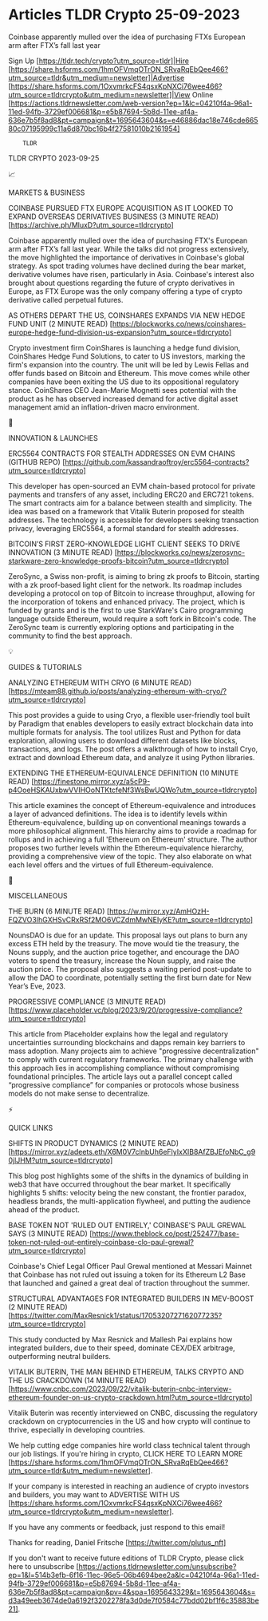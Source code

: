 # Articles TLDR Crypto 25-09-2023

Coinbase apparently mulled over the idea of purchasing FTXs European
arm after FTX’s fall last year  

Sign Up [https://tldr.tech/crypto?utm_source=tldr]|Hire
[https://share.hsforms.com/1hmOFVmqOTrON_SRvaRqEbQee466?utm_source=tldr&utm_medium=newsletter]|Advertise
[https://share.hsforms.com/1OxvmrkcFS4qsxKpNXCi76wee466?utm_source=tldrcrypto&utm_medium=newsletter]|View
Online
[https://actions.tldrnewsletter.com/web-version?ep=1&lc=04210f4a-96a1-11ed-94fb-3729ef006681&p=e5b87694-5b8d-11ee-af4a-636e7b5f8ad8&pt=campaign&t=1695643604&s=e46886dac18e746cde66580c07195999c11a6d870bc16b4f27581010b2161954]


		TLDR 

TLDR CRYPTO 2023-09-25

📈 

MARKETS & BUSINESS

COINBASE PURSUED FTX EUROPE ACQUISITION AS IT LOOKED TO EXPAND
OVERSEAS DERIVATIVES BUSINESS (3 MINUTE READ)
[https://archive.ph/MluxD?utm_source=tldrcrypto]

Coinbase apparently mulled over the idea of purchasing FTX's European
arm after FTX’s fall last year. While the talks did not progress
extensively, the move highlighted the importance of derivatives in
Coinbase's global strategy. As spot trading volumes have declined
during the bear market, derivative volumes have risen, particularly in
Asia. Coinbase's interest also brought about questions regarding the
future of crypto derivatives in Europe, as FTX Europe was the only
company offering a type of crypto derivative called perpetual futures.


AS OTHERS DEPART THE US, COINSHARES EXPANDS VIA NEW HEDGE FUND UNIT (2
MINUTE READ)
[https://blockworks.co/news/coinshares-europe-hedge-fund-division-us-expansion?utm_source=tldrcrypto]

Crypto investment firm CoinShares is launching a hedge fund division,
CoinShares Hedge Fund Solutions, to cater to US investors, marking the
firm's expansion into the country. The unit will be led by Lewis
Fellas and offer funds based on Bitcoin and Ethereum. This move comes
while other companies have been exiting the US due to its oppositional
regulatory stance. CoinShares CEO Jean-Marie Mognetti sees potential
with the product as he has observed increased demand for active
digital asset management amid an inflation-driven macro environment. 

🚀 

INNOVATION & LAUNCHES

ERC5564 CONTRACTS FOR STEALTH ADDRESSES ON EVM CHAINS (GITHUB REPO)
[https://github.com/kassandraoftroy/erc5564-contracts?utm_source=tldrcrypto]

This developer has open-sourced an EVM chain-based protocol for
private payments and transfers of any asset, including ERC20 and
ERC721 tokens. The smart contracts aim for a balance between stealth
and simplicity. The idea was based on a framework that Vitalik Buterin
proposed for stealth addresses. The technology is accessible for
developers seeking transaction privacy, leveraging ERC5564, a formal
standard for stealth addresses. 

BITCOIN’S FIRST ZERO-KNOWLEDGE LIGHT CLIENT SEEKS TO DRIVE
INNOVATION (3 MINUTE READ)
[https://blockworks.co/news/zerosync-starkware-zero-knowledge-proofs-bitcoin?utm_source=tldrcrypto]

ZeroSync, a Swiss non-profit, is aiming to bring zk proofs to Bitcoin,
starting with a zk proof-based light client for the network. Its
roadmap includes developing a protocol on top of Bitcoin to increase
throughput, allowing for the incorporation of tokens and enhanced
privacy. The project, which is funded by grants and is the first to
use StarkWare's Cairo programming language outside Ethereum, would
require a soft fork in Bitcoin's code. The ZeroSync team is currently
exploring options and participating in the community to find the best
approach. 

💡 

GUIDES & TUTORIALS

ANALYZING ETHEREUM WITH CRYO (6 MINUTE READ)
[https://mteam88.github.io/posts/analyzing-ethereum-with-cryo/?utm_source=tldrcrypto]

This post provides a guide to using Cryo, a flexible user-friendly
tool built by Paradigm that enables developers to easily extract
blockchain data into multiple formats for analysis. The tool utilizes
Rust and Python for data exploration, allowing users to download
different datasets like blocks, transactions, and logs. The post
offers a walkthrough of how to install Cryo, extract and download
Ethereum data, and analyze it using Python libraries. 

EXTENDING THE ETHEREUM-EQUIVALENCE DEFINITION (10 MINUTE READ)
[https://finestone.mirror.xyz/a5cP9-p4OoeHSKAUxbwVVIHOoNTKtcfeNf3WsBwUQWo?utm_source=tldrcrypto]

This article examines the concept of Ethereum-equivalence and
introduces a layer of advanced definitions. The idea is to identify
levels within Ethereum-equivalence, building up on conventional
meanings towards a more philosophical alignment. This hierarchy aims
to provide a roadmap for rollups and in achieving a full 'Ethereum on
Ethereum' structure. The author proposes two further levels within the
Ethereum-equivalence hierarchy, providing a comprehensive view of the
topic. They also elaborate on what each level offers and the virtues
of full Ethereum-equivalence. 

🦄 

MISCELLANEOUS

THE BURN (6 MINUTE READ)
[https://w.mirror.xyz/AmHOzH-FQZVO3IhGXHSvCRxRSf2MO6VCZdmMwNEIyKE?utm_source=tldrcrypto]

NounsDAO is due for an update. This proposal lays out plans to burn
any excess ETH held by the treasury. The move would tie the treasury,
the Nouns supply, and the auction price together, and encourage the
DAO voters to spend the treasury, increase the Noun supply, and raise
the auction price. The proposal also suggests a waiting period
post-update to allow the DAO to coordinate, potentially setting the
first burn date for New Year’s Eve, 2023. 

PROGRESSIVE COMPLIANCE (3 MINUTE READ)
[https://www.placeholder.vc/blog/2023/9/20/progressive-compliance?utm_source=tldrcrypto]

This article from Placeholder explains how the legal and regulatory
uncertainties surrounding blockchains and dapps remain key barriers to
mass adoption. Many projects aim to achieve "progressive
decentralization" to comply with current regulatory frameworks. The
primary challenge with this approach lies in accomplishing compliance
without compromising foundational principles. The article lays out a
parallel concept called “progressive compliance” for companies or
protocols whose business models do not make sense to decentralize. 

⚡ 

QUICK LINKS

SHIFTS IN PRODUCT DYNAMICS (2 MINUTE READ)
[https://mirror.xyz/adeets.eth/X6M0V7clnbUh6eFlyIxXIB8AfZBJEfoNbC_g90jlJHM?utm_source=tldrcrypto]

This blog post highlights some of the shifts in the dynamics of
building in web3 that have occurred throughout the bear market. It
specifically highlights 5 shifts: velocity being the new constant, the
frontier paradox, headless brands, the multi-application flywheel, and
putting the audience ahead of the product. 

BASE TOKEN NOT 'RULED OUT ENTIRELY,' COINBASE'S PAUL GREWAL SAYS (3
MINUTE READ)
[https://www.theblock.co/post/252477/base-token-not-ruled-out-entirely-coinbase-clo-paul-grewal?utm_source=tldrcrypto]

Coinbase's Chief Legal Officer Paul Grewal mentioned at Messari
Mainnet that Coinbase has not ruled out issuing a token for its
Ethereum L2 Base that launched and gained a great deal of traction
throughout the summer. 

STRUCTURAL ADVANTAGES FOR INTEGRATED BUILDERS IN MEV-BOOST (2 MINUTE
READ)
[https://twitter.com/MaxResnick1/status/1705320727162077235?utm_source=tldrcrypto]

This study conducted by Max Resnick and Mallesh Pai explains how
integrated builders, due to their speed, dominate CEX/DEX arbitrage,
outperforming neutral builders. 

VITALIK BUTERIN, THE MAN BEHIND ETHEREUM, TALKS CRYPTO AND THE US
CRACKDOWN (14 MINUTE READ)
[https://www.cnbc.com/2023/09/22/vitalik-buterin-cnbc-interview-ethereum-founder-on-us-crypto-crackdown.html?utm_source=tldrcrypto]

Vitalik Buterin was recently interviewed on CNBC, discussing the
regulatory crackdown on cryptocurrencies in the US and how crypto will
continue to thrive, especially in developing countries. 

 We help cutting edge companies hire world class technical talent
through our job listings. If you're hiring in crypto, CLICK HERE TO
LEARN MORE
[https://share.hsforms.com/1hmOFVmqOTrON_SRvaRqEbQee466?utm_source=tldr&utm_medium=newsletter].


If your company is interested in reaching an audience of crypto
investors and builders, you may want to ADVERTISE WITH US
[https://share.hsforms.com/1OxvmrkcFS4qsxKpNXCi76wee466?utm_source=tldrcrypto&utm_medium=newsletter].


If you have any comments or feedback, just respond to this email! 

Thanks for reading, 
Daniel Fritsche [https://twitter.com/plutus_nft] 

If you don't want to receive future editions of TLDR Crypto,
please click here to unsubscribe
[https://actions.tldrnewsletter.com/unsubscribe?ep=1&l=514b3efb-6f16-11ec-96e5-06b4694bee2a&lc=04210f4a-96a1-11ed-94fb-3729ef006681&p=e5b87694-5b8d-11ee-af4a-636e7b5f8ad8&pt=campaign&pv=4&spa=1695643329&t=1695643604&s=d3a49eeb3674de0a6192f3202278fa3d0de7f0584c77bdd02bf1f6c35883be21].